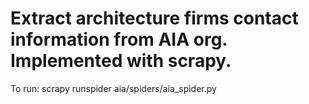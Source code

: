 # Extract architecture firms contact information from AIA org. Implemented with scrapy.

To run:
scrapy runspider aia/spiders/aia_spider.py
